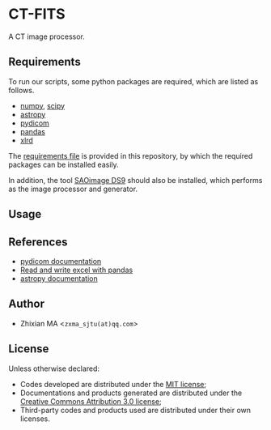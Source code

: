 # CT-FITS
A CT image processor.

## Requirements
To run our scripts, some python packages are required, which are listed as follows.

- [numpy](http://www.numpy.org/), [scipy](https://www.scipy.org/)
- [astropy](http://docs.astropy.org/en/stable/)
- [pydicom](https://pydicom.readthedoces.io/) 
- [pandas](http://pandas.pydata.org/) 
- [xlrd](https://github.com/python-excel/xlrd/)

The [requirements file](https://github.com/myinxd/cf-fits/blob/master/requirements.txt) is provided in this repository, by which the required packages can be installed easily.

In addition, the tool [SAOimage DS9](http://ds9.si.edu/site/Home.html) should also be installed, which performs as the image processor and generator.

## Usage
<TODO>

## References
- [pydicom documentation](https://pydicom.readthedoces.io/en/stable/working_with_pixel_data.html)
- [Read and write excel with pandas](http://blog.csdn.net/qq_24683561/article/details/54576520)
- [astropy documentation](http://docs.astropy.org/en/stable/)

## Author
- Zhixian MA <`zxma_sjtu(at)qq.com`>

## License
Unless otherwise declared:

- Codes developed are distributed under the [MIT license](https://opensource.org/licenses/mit-license.php);
- Documentations and products generated are distributed under the [Creative Commons Attribution 3.0 license](https://creativecommons.org/licenses/by/3.0/us/deed.en_US);
- Third-party codes and products used are distributed under their own licenses.

